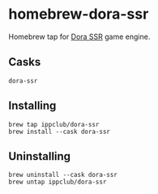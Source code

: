 # homebrew-dora-ssr

Homebrew tap for [Dora SSR](https://github.com/IppClub/Dora-SSR) game engine.

## Casks
```
dora-ssr
```

## Installing

```
brew tap ippclub/dora-ssr
brew install --cask dora-ssr
```

## Uninstalling

```
brew uninstall --cask dora-ssr
brew untap ippclub/dora-ssr
```
